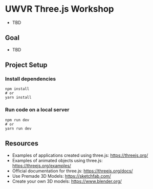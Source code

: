 # UWVR Three.js Workshop

- TBD

## Goal

- TBD

## Project Setup

### Install dependencies

```
npm install
# or
yarn install
```

### Run code on a local server

```
npm run dev
# or
yarn run dev
```

## Resources

- Examples of applications created using three.js: https://threejs.org/
- Examples of animated objects using three.js: https://threejs.org/examples/
- Official documentation for three.js: https://threejs.org/docs/
- Use Premade 3D Models: https://sketchfab.com/
- Create your own 3D models: https://www.blender.org/
